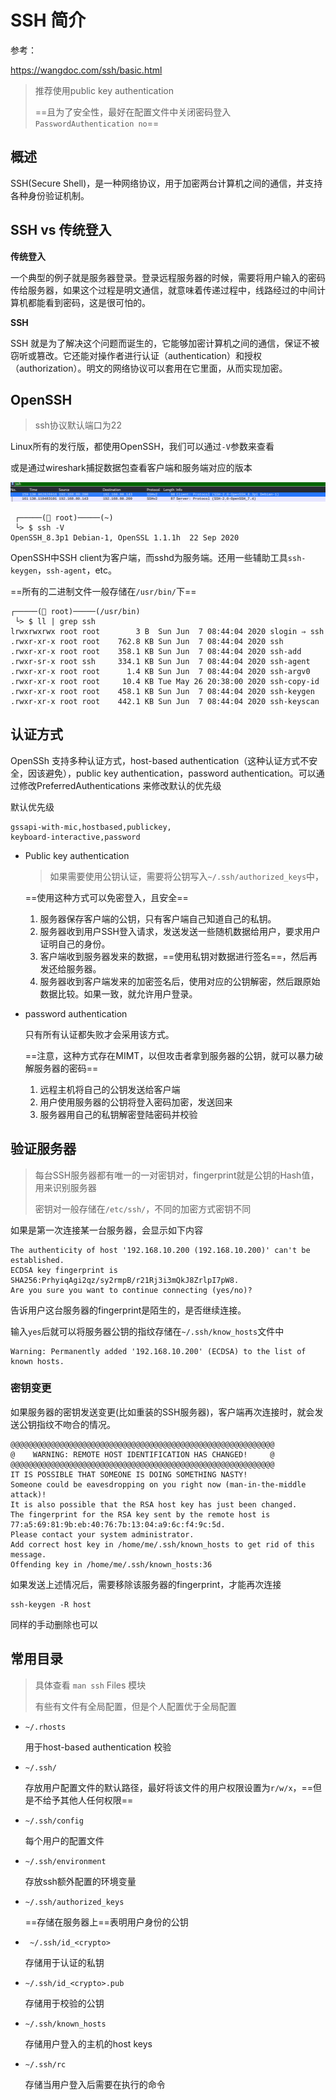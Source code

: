 # SSH 简介

参考：

https://wangdoc.com/ssh/basic.html

> 推荐使用public key authentication
>
> ==且为了安全性，最好在配置文件中关闭密码登入`PasswordAuthentication no`==

## 概述

SSH(Secure Shell)，是一种网络协议，用于加密两台计算机之间的通信，并支持各种身份验证机制。

## SSH vs 传统登入

**传统登入**

一个典型的例子就是服务器登录。登录远程服务器的时候，需要将用户输入的密码传给服务器，如果这个过程是明文通信，就意味着传递过程中，线路经过的中间计算机都能看到密码，这是很可怕的。

**SSH**

SSH 就是为了解决这个问题而诞生的，它能够加密计算机之间的通信，保证不被窃听或篡改。它还能对操作者进行认证（authentication）和授权（authorization）。明文的网络协议可以套用在它里面，从而实现加密。

## OpenSSH

> ssh协议默认端口为22

Linux所有的发行版，都使用OpenSSH，我们可以通过`-V`参数来查看

或是通过wireshark捕捉数据包查看客户端和服务端对应的版本

<img src="..\..\imgs\_SHH\Snipaste_2020-12-16_22-14-49.png"/>

```
 ┌─────( root)─────(~) 
 └> $ ssh -V
OpenSSH_8.3p1 Debian-1, OpenSSL 1.1.1h  22 Sep 2020

```

OpenSSH中SSH client为客户端，而sshd为服务端。还用一些辅助工具`ssh-keygen`，`ssh-agent`，etc。

==所有的二进制文件一般存储在`/usr/bin/`下==

```
┌─────( root)─────(/usr/bin) 
 └> $ ll | grep ssh
lrwxrwxrwx root root        3 B  Sun Jun  7 08:44:04 2020 slogin ⇒ ssh
.rwxr-xr-x root root    762.8 KB Sun Jun  7 08:44:04 2020 ssh
.rwxr-xr-x root root    358.1 KB Sun Jun  7 08:44:04 2020 ssh-add
.rwxr-sr-x root ssh     334.1 KB Sun Jun  7 08:44:04 2020 ssh-agent
.rwxr-xr-x root root      1.4 KB Sun Jun  7 08:44:04 2020 ssh-argv0
.rwxr-xr-x root root     10.4 KB Tue May 26 20:38:00 2020 ssh-copy-id
.rwxr-xr-x root root    458.1 KB Sun Jun  7 08:44:04 2020 ssh-keygen
.rwxr-xr-x root root    442.1 KB Sun Jun  7 08:44:04 2020 ssh-keyscan
```

## 认证方式

OpenSSh 支持多种认证方式，host-based authentication（这种认证方式不安全，因该避免），public key authentication，password authentication。可以通过修改PreferredAuthentications 来修改默认的优先级

默认优先级

```
gssapi-with-mic,hostbased,publickey,
keyboard-interactive,password
```

- Public key authentication

  > 如果需要使用公钥认证，需要将公钥写入`~/.ssh/authorized_keys`中，

  ==使用这种方式可以免密登入，且安全==

  1. 服务器保存客户端的公钥，只有客户端自己知道自己的私钥。
  2. 服务器收到用户SSH登入请求，发送发送一些随机数据给用户，要求用户证明自己的身份。
  3. 客户端收到服务器发来的数据，==使用私钥对数据进行签名==，然后再发还给服务器。
  4. 服务器收到客户端发来的加密签名后，使用对应的公钥解密，然后跟原始数据比较。如果一致，就允许用户登录。

- password authentication

  只有所有认证都失败才会采用该方式。

  ==注意，这种方式存在MIMT，以但攻击者拿到服务器的公钥，就可以暴力破解服务器的密码==

  1. 远程主机将自己的公钥发送给客户端
  2. 用户使用服务器的公钥将登入密码加密，发送回来
  3. 服务器用自己的私钥解密登陆密码并校验

## 验证服务器

> 每台SSH服务器都有唯一的一对密钥对，fingerprint就是公钥的Hash值，用来识别服务器
>
> 密钥对一般存储在`/etc/ssh/`，不同的加密方式密钥不同

如果是第一次连接某一台服务器，会显示如下内容

```
The authenticity of host '192.168.10.200 (192.168.10.200)' can't be established.
ECDSA key fingerprint is SHA256:PrhyiqAgi2qz/sy2rmpB/r21Rj3i3mQkJ8ZrlpI7pW8.
Are you sure you want to continue connecting (yes/no)?
```

告诉用户这台服务器的fingerprint是陌生的，是否继续连接。

输入`yes`后就可以将服务器公钥的指纹存储在`~/.ssh/know_hosts`文件中

```
Warning: Permanently added '192.168.10.200' (ECDSA) to the list of known hosts.
```

### 密钥变更

如果服务器的密钥发送变更(比如重装的SSH服务器)，客户端再次连接时，就会发送公钥指纹不吻合的情况。

```
@@@@@@@@@@@@@@@@@@@@@@@@@@@@@@@@@@@@@@@@@@@@@@@@@@@@@@@@@@@
@    WARNING: REMOTE HOST IDENTIFICATION HAS CHANGED!     @
@@@@@@@@@@@@@@@@@@@@@@@@@@@@@@@@@@@@@@@@@@@@@@@@@@@@@@@@@@@
IT IS POSSIBLE THAT SOMEONE IS DOING SOMETHING NASTY!
Someone could be eavesdropping on you right now (man-in-the-middle attack)!
It is also possible that the RSA host key has just been changed.
The fingerprint for the RSA key sent by the remote host is
77:a5:69:81:9b:eb:40:76:7b:13:04:a9:6c:f4:9c:5d.
Please contact your system administrator.
Add correct host key in /home/me/.ssh/known_hosts to get rid of this message.
Offending key in /home/me/.ssh/known_hosts:36
```

如果发送上述情况后，需要移除该服务器的fingerprint，才能再次连接

```
ssh-keygen -R host
```

同样的手动删除也可以

## 常用目录

> 具体查看 `man ssh` Files 模块
>
> 有些有文件有全局配置，但是个人配置优于全局配置

- `~/.rhosts`

  用于host-based authentication 校验

- `~/.ssh/`

  存放用户配置文件的默认路径，最好将该文件的用户权限设置为`r/w/x`，==但是不给予其他人任何权限==

- `~/.ssh/config`

  每个用户的配置文件

- `~/.ssh/environment`

  存放ssh额外配置的环境变量

- `~/.ssh/authorized_keys`

  ==存储在服务器上==表明用户身份的公钥

- ` ~/.ssh/id_<crypto>`

  存储用于认证的私钥

- `~/.ssh/id_<crypto>.pub`

  存储用于校验的公钥

- `~/.ssh/known_hosts`

  存储用户登入的主机的host keys

- `~/.ssh/rc`

  存储当用户登入后需要在执行的命令

  


